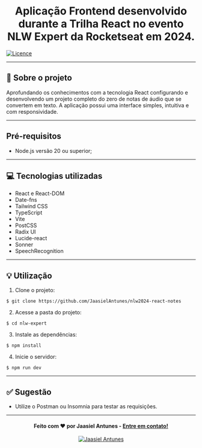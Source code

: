 <h1 align="center">
  Aplicação Frontend desenvolvido durante a Trilha React no evento NLW Expert da Rocketseat em 2024.
</h1>

[![Licence](https://img.shields.io/github/license/Ileriayo/markdown-badges?style=for-the-badge)](./LICENSE)

---

## 📁 Sobre o projeto

Aprofundando os conhecimentos com a tecnologia React configurando e desenvolvendo um projeto completo do zero de notas de áudio que se convertem em texto.
A aplicação possui uma interface simples, intuitiva e com responsividade.

---

## Pré-requisitos

- Node.js versão 20 ou superior;

---

## 💻 Tecnologias utilizadas

- React e React-DOM
- Date-fns
- Tailwind CSS
- TypeScript
- Vite
- PostCSS
- Radix UI
- Lucide-react
- Sonner
- SpeechRecognition

---

## 💡 Utilização
1. Clone o projeto:

```
$ git clone https://github.com/JaasielAntunes/nlw2024-react-notes
```

2. Acesse a pasta do projeto:

```
$ cd nlw-expert
```

3. Instale as dependências:

```
$ npm install
```

4. Inicie o servidor:

```
$ npm run dev
```

---

## ✅ Sugestão
- Utilize o Postman ou Insomnia para testar as requisições.
---

<h4 align="center">
  Feito com ❤️ por Jaasiel Antunes - <a href="mailto:contato.jaasiel@gmail.com.com">Entre em contato!</a>
</h4>

<p align="center">
  <a href="https://www.linkedin.com/in/jaasiel-antunes-1517b41bb/">
    <img alt="Jaasiel Antunes" src="https://img.shields.io/badge/LinkedIn-Jaasiel-0e76a8?style=flat&logoColor=white&logo=linkedin">
  </a>
</p>
